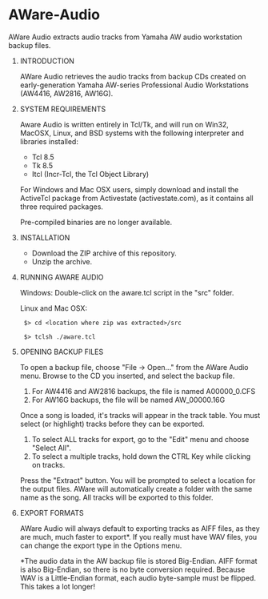 AWare-Audio
===========

AWare Audio extracts audio tracks from Yamaha AW audio workstation backup files.


1. INTRODUCTION
    
    AWare Audio retrieves the audio tracks from backup CDs created on early-generation Yamaha AW-series Professional Audio Workstations (AW4416, AW2816, AW16G).


2. SYSTEM REQUIREMENTS

    Aware Audio is written entirely in Tcl/Tk, and will run on Win32, MacOSX, Linux, and BSD systems
    with the following interpreter and libraries installed:
    
    - Tcl 8.5
    - Tk 8.5
    - Itcl (Incr-Tcl, the Tcl Object Library)

    For Windows and Mac OSX users, simply download and install the ActiveTcl package from Activestate
    (activestate.com), as it contains all three required packages.
    
    Pre-compiled binaries are no longer available.
   

3. INSTALLATION
    
    - Download the ZIP archive of this repository.
    - Unzip the archive.
    
    
4. RUNNING AWARE AUDIO
    
    Windows: 
        Double-click on the aware.tcl script in the "src" folder.

    Linux and Mac OSX:
        
        $> cd <location where zip was extracted>/src
        
        $> tclsh ./aware.tcl
        
    
5. OPENING BACKUP FILES
  
    To open a backup file, choose "File -> Open..." from the AWare Audio menu. Browse to the CD you inserted, and 
    select the backup file.
      1. For AW4416 and AW2816 backups, the file is named A00000_0.CFS
      2. For AW16G backups, the file will be named AW_00000.16G

    Once a song is loaded, it's tracks will appear in the track table. You must select (or highlight) tracks before 
    they can be exported.
      1. To select ALL tracks for export, go to the "Edit" menu and choose "Select All".
      2. To select a multiple tracks, hold down the CTRL Key while clicking on tracks.

    Press the "Extract" button.
    You will be prompted to select a location for the output files. AWare will automatically create a folder with the 
    same name as the song. All tracks will be exported to this folder.


6. EXPORT FORMATS

    AWare Audio will always default to exporting tracks as AIFF files, as they are much, much faster to export*. If you
    really must have WAV files, you can change the export type in the Options menu.

    *The audio data in the AW backup file is stored Big-Endian. AIFF format is also Big-Endian, so there is no byte
    conversion required. Because WAV is a Little-Endian format, each audio byte-sample must be flipped. This takes a lot longer!
